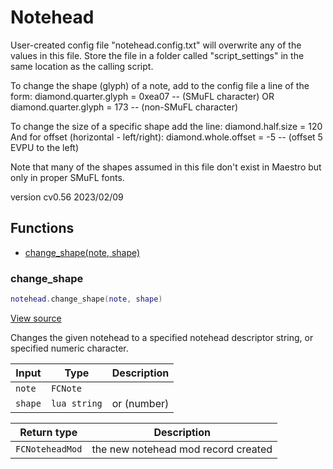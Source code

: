# Notehead

User-created config file "notehead.config.txt" will overwrite any of the values in this file.
Store the file in a folder called "script_settings" in the same location as the calling script.

To change the shape (glyph) of a note, add to the config file a line of the form:
    diamond.quarter.glyph = 0xea07 -- (SMuFL character)
        OR
    diamond.quarter.glyph = 173 -- (non-SMuFL character)

To change the size of a specific shape add the line:
    diamond.half.size = 120
And for offset (horizontal - left/right):
    diamond.whole.offset = -5 -- (offset 5 EVPU to the left)

Note that many of the shapes assumed in this file don't exist in Maestro but only in proper SMuFL fonts.

version cv0.56 2023/02/09

## Functions

- [change_shape(note, shape)](#change_shape)

### change_shape

```lua
notehead.change_shape(note, shape)
```

[View source](https://github.com/finale-lua/lua-scripts/tree/master/src/library/notehead.lua#L215)

Changes the given notehead to a specified notehead descriptor string, or specified numeric character.

| Input | Type | Description |
| ----- | ---- | ----------- |
| `note` | `FCNote` |  |
| `shape` | `lua string` | or (number) |

| Return type | Description |
| ----------- | ----------- |
| `FCNoteheadMod` | the new notehead mod record created |

